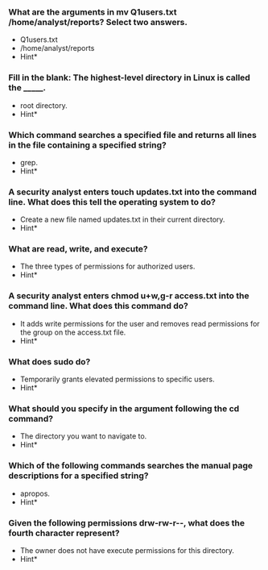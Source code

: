 ### What are the arguments in mv Q1users.txt /home/analyst/reports? Select two answers.

- Q1users.txt
- /home/analyst/reports
- Hint\*

### Fill in the blank: The highest-level directory in Linux is called the _____.

- root directory.
- Hint\*

### Which command searches a specified file and returns all lines in the file containing a specified string?

- grep.
- Hint\*

### A security analyst enters touch updates.txt into the command line. What does this tell the operating system to do?

- Create a new file named updates.txt in their current directory.
- Hint\*

### What are read, write, and execute?

- The three types of permissions for authorized users.
- Hint\*

### A security analyst enters chmod u+w,g-r access.txt into the command line. What does this command do?

- It adds write permissions for the user and removes read permissions for the group on the access.txt file.
- Hint\*

### What does sudo do?

- Temporarily grants elevated permissions to specific users.
- Hint\*

### What should you specify in the argument following the cd command?

- The directory you want to navigate to.
- Hint\*

### Which of the following commands searches the manual page descriptions for a specified string?

- apropos.
- Hint\*

### Given the following permissions drw-rw-r--, what does the fourth character represent?

- The owner does not have execute permissions for this directory.
- Hint\*
